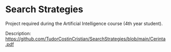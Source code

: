 ﻿# Search Strategies

Project required during the Artificial Intelligence course (4th year student).

Description: https://github.com/TudorCostinCristian/SearchStrategies/blob/main/Cerinta.pdf
